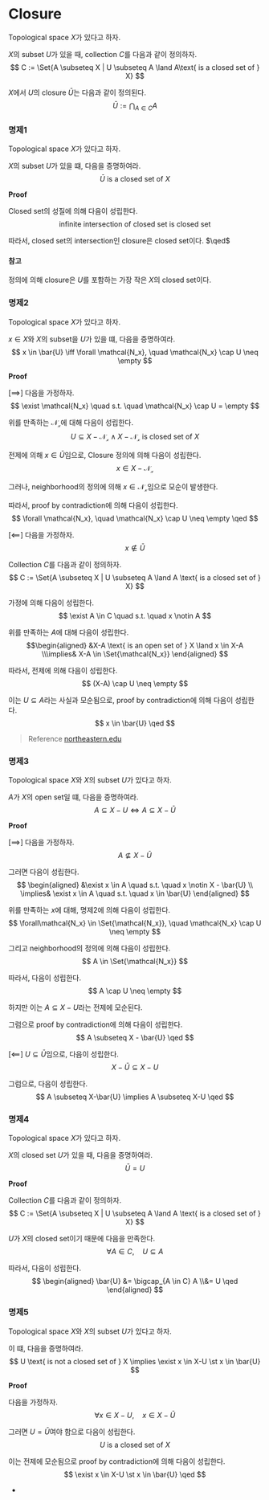 # Closure
Topological space $X$가 있다고 하자.

$X$의 subset $U$가 있을 때, collection $C$를 다음과 같이 정의하자.
$$ C := \Set{A \subseteq X | U \subseteq A \land A\text{ is a closed set of } X} $$

$X$에서 $U$의 closure $\bar{U}$는 다음과 같이 정의된다.
$$ \bar{U} := \bigcap_{A \in C}A $$

### 명제1
Topological space $X$가 있다고 하자.

$X$의 subset $U$가 있을 떄, 다음을 증명하여라.
$$ \bar{U} \text{ is a closed set of } X $$

**Proof**

Closed set의 성질에 의해 다음이 성립한다.
$$ \text{infinite intersection of closed set is closed set} $$

따라서, closed set의 intersection인 closure은 closed set이다. $\qed$

#### 참고
정의에 의해 closure은 $U$를 포함하는 가장 작은 $X$의 closed set이다.

### 명제2
Topological space $X$가 있다고 하자.

$x \in X$와 $X$의 subset을 $U$가 있을 떄, 다음을 증명하여라.
$$ x \in \bar{U} \iff \forall \mathcal{N_x}, \quad \mathcal{N_x} \cap U \neq \empty $$

**Proof**

[$\implies$]
 다음을 가정하자.
$$ \exist \mathcal{N_x} \quad s.t. \quad \mathcal{N_x} \cap U = \empty $$

위를 만족하는 $\mathcal{N_x}$에 대해 다음이 성립한다.
$$ U \subseteq X-\mathcal{N_x} \land X - \mathcal{N_x} \text{ is closed set of }X $$

전제에 의해 $x \in \bar{U}$임으로, Closure 정의에 의해 다음이 성립한다.
$$ x \in X - \mathcal{N_x} $$

그러나, neighborhood의 정의에 의해 $x \in \mathcal{N_x}$임으로 모순이 발생한다.

따라서, proof by contradiction에 의해 다음이 성립한다.
$$ \forall \mathcal{N_x}, \quad \mathcal{N_x} \cap U \neq \empty \qed $$

[$\impliedby$]
다음을 가정하자.
$$ x \notin \bar{U} $$

Collection $C$를 다음과 같이 정의하자.
$$ C := \Set{A \subseteq X | U \subseteq A \land A \text{ is a closed set of } X} $$

가정에 의해 다음이 성립한다.
$$ \exist A \in C \quad s.t. \quad x \notin A  $$

위를 만족하는 $A$에 대해 다음이 성립한다.
$$\begin{aligned} &X-A \text{ is an open set of } X \land x \in X-A \\\implies& X-A \in \Set{\mathcal{N_x}} \end{aligned} $$

따라서, 전제에 의해 다음이 성립한다.
$$ (X-A) \cap U \neq \empty $$

이는 $U \subseteq A$라는 사실과 모순됨으로, proof by contradiction에 의해 다음이 성립한다.
$$ x \in \bar{U} \qed $$

> Reference
> [northeastern.edu](https://web.northeastern.edu/suciu/MATH4565/MATH4565-fa21-handout2.pdf)

### 명제3
Topological space $X$와 $X$의 subset $U$가 있다고 하자.

$A$가 $X$의 open set일 떄, 다음을 증명하여라.
$$ A \subseteq X - U \iff A  \subseteq X - \bar{U} $$

**Proof**

[$\implies$]
다음을 가정하자.
$$ A \nsubseteq X - \bar{U} $$

그러면 다음이 성립한다.
$$ \begin{aligned} &\exist x \in A \quad s.t. \quad x \notin X - \bar{U} \\ \implies& \exist x \in A \quad s.t. \quad x \in \bar{U} \end{aligned} $$

위를 만족하는 $x$에 대해, 명제2에 의해 다음이 성립한다.
$$ \forall\mathcal{N_x} \in \Set{\mathcal{N_x}}, \quad \mathcal{N_x} \cap U \neq \empty $$

그리고 neighborhood의 정의에 의해 다음이 성립한다.
$$ A \in \Set{\mathcal{N_x}} $$

따라서, 다음이 성립한다.
$$ A \cap U \neq \empty $$

하지만 이는 $A \subseteq X-U$라는 전제에 모순된다.

그럼으로 proof by contradiction에 의해 다음이 성립한다.
$$ A \subseteq X - \bar{U} \qed $$

[$\impliedby$]
$U \subseteq \bar{U}$임으로, 다음이 성립한다.
$$ X - \bar{U} \subseteq X - U $$

그럼으로, 다음이 성립한다.
$$ A \subseteq X-\bar{U} \implies A \subseteq X-U \qed $$

### 명제4
Topological space $X$가 있다고 하자.

$X$의 closed set $U$가 있을 때, 다음을 증명하여라.
$$ \bar{U} = U $$

**Proof**

Collection $C$를 다음과 같이 정의하자.
$$ C := \Set{A \subseteq X | U \subseteq A \land A \text{ is a closed set of } X} $$

$U$가 $X$의 closed set이기 때문에 다음을 만족한다.
$$ \forall A \in C, \quad U \subseteq A$$

따라서, 다음이 성립한다.
$$ \begin{aligned} \bar{U} &= \bigcap_{A \in C} A \\&= U \qed \end{aligned} $$

### 명제5
Topological space $X$와 $X$의 subset $U$가 있다고 하자.

이 떄, 다음을 증명하여라.
$$ U \text{ is not a closed set of } X \implies \exist x \in X-U \st x \in \bar{U} $$

**Proof**

다음을 가정하자.
$$ \forall x \in X-U, \quad x \in X - \bar{U} $$

그러면 $U = \bar{U}$여야 함으로 다음이 성립한다.
$$ U \text{ is a closed set of } X $$

이는 전제에 모순됨으로 proof by contradiction에 의해 다음이 성립한다.
$$ \exist x \in X-U \st x \in \bar{U} \qed $$




-